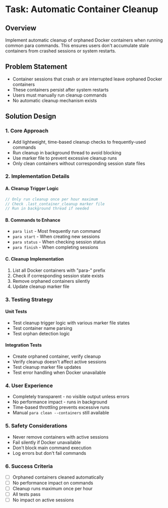 # Task: Automatic Container Cleanup

## Overview
Implement automatic cleanup of orphaned Docker containers when running common para commands. This ensures users don't accumulate stale containers from crashed sessions or system restarts.

## Problem Statement
- Container sessions that crash or are interrupted leave orphaned Docker containers
- These containers persist after system restarts
- Users must manually run cleanup commands
- No automatic cleanup mechanism exists

## Solution Design

### 1. Core Approach
- Add lightweight, time-based cleanup checks to frequently-used commands
- Run cleanup in background thread to avoid blocking
- Use marker file to prevent excessive cleanup runs
- Only clean containers without corresponding session state files

### 2. Implementation Details

#### A. Cleanup Trigger Logic
```rust
// Only run cleanup once per hour maximum
// Check .last_container_cleanup marker file
// Run in background thread if needed
```

#### B. Commands to Enhance
- `para list` - Most frequently run command
- `para start` - When creating new sessions
- `para status` - When checking session status
- `para finish` - When completing sessions

#### C. Cleanup Implementation
1. List all Docker containers with "para-" prefix
2. Check if corresponding session state exists
3. Remove orphaned containers silently
4. Update cleanup marker file

### 3. Testing Strategy

#### Unit Tests
- Test cleanup trigger logic with various marker file states
- Test container name parsing
- Test orphan detection logic

#### Integration Tests
- Create orphaned container, verify cleanup
- Verify cleanup doesn't affect active sessions
- Test cleanup marker file updates
- Test error handling when Docker unavailable

### 4. User Experience
- Completely transparent - no visible output unless errors
- No performance impact - runs in background
- Time-based throttling prevents excessive runs
- Manual `para clean --containers` still available

### 5. Safety Considerations
- Never remove containers with active sessions
- Fail silently if Docker unavailable
- Don't block main command execution
- Log errors but don't fail commands

### 6. Success Criteria
- [ ] Orphaned containers cleaned automatically
- [ ] No performance impact on commands
- [ ] Cleanup runs maximum once per hour
- [ ] All tests pass
- [ ] No impact on active sessions